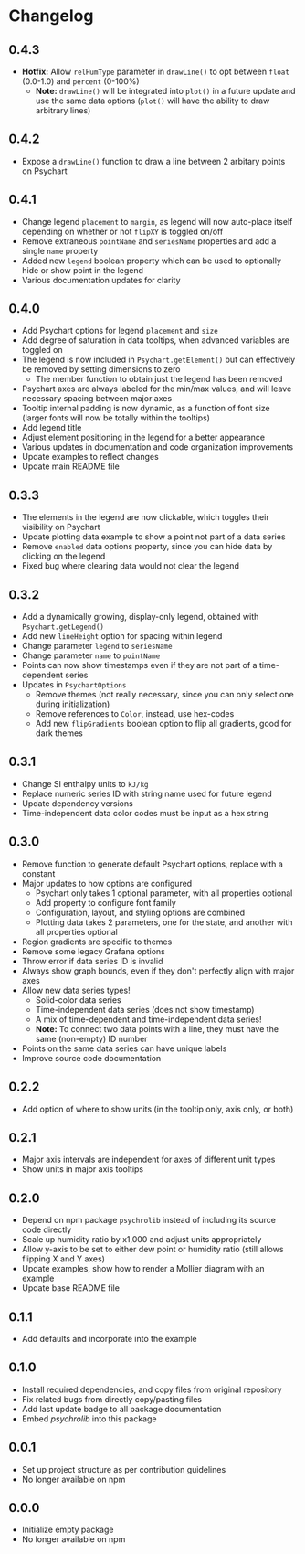 # Changelog

## 0.4.3

- **Hotfix:** Allow `relHumType` parameter in `drawLine()` to opt between `float` (0.0-1.0) and `percent` (0-100%)
    - **Note:** `drawLine()` will be integrated into `plot()` in a future update and use the same data options (`plot()` will have the ability to draw arbitrary lines)

## 0.4.2

- Expose a `drawLine()` function to draw a line between 2 arbitary points on Psychart

## 0.4.1

- Change legend `placement` to `margin`, as legend will now auto-place itself depending on whether or not `flipXY` is toggled on/off
- Remove extraneous `pointName` and `seriesName` properties and add a single `name` property
- Added new `legend` boolean property which can be used to optionally hide or show point in the legend
- Various documentation updates for clarity

## 0.4.0

- Add Psychart options for legend `placement` and `size`
- Add degree of saturation in data tooltips, when advanced variables are toggled on
- The legend is now included in `Psychart.getElement()` but can effectively be removed by setting dimensions to zero
    - The member function to obtain just the legend has been removed
- Psychart axes are always labeled for the min/max values, and will leave necessary spacing between major axes
- Tooltip internal padding is now dynamic, as a function of font size (larger fonts will now be totally within the tooltips)
- Add legend title
- Adjust element positioning in the legend for a better appearance
- Various updates in documentation and code organization improvements
- Update examples to reflect changes
- Update main README file

## 0.3.3

- The elements in the legend are now clickable, which toggles their visibility on Psychart
- Update plotting data example to show a point not part of a data series
- Remove `enabled` data options property, since you can hide data by clicking on the legend
- Fixed bug where clearing data would not clear the legend

## 0.3.2

- Add a dynamically growing, display-only legend, obtained with `Psychart.getLegend()`
- Add new `lineHeight` option for spacing within legend
- Change parameter `legend` to `seriesName`
- Change parameter `name` to `pointName`
- Points can now show timestamps even if they are not part of a time-dependent series
- Updates in `PsychartOptions`
    - Remove themes (not really necessary, since you can only select one during initialization)
    - Remove references to `Color`, instead, use hex-codes
    - Add new `flipGradients` boolean option to flip all gradients, good for dark themes

## 0.3.1

- Change SI enthalpy units to `kJ/kg`
- Replace numeric series ID with string name used for future legend
- Update dependency versions
- Time-independent data color codes must be input as a hex string

## 0.3.0

- Remove function to generate default Psychart options, replace with a constant
- Major updates to how options are configured
    - Psychart only takes 1 optional parameter, with all properties optional
    - Add property to configure font family
    - Configuration, layout, and styling options are combined
    - Plotting data takes 2 parameters, one for the state, and another with all properties optional
- Region gradients are specific to themes
- Remove some legacy Grafana options
- Throw error if data series ID is invalid
- Always show graph bounds, even if they don't perfectly align with major axes
- Allow new data series types!
    - Solid-color data series
    - Time-independent data series (does not show timestamp)
    - A mix of time-dependent and time-independent data series!
    - **Note:** To connect two data points with a line, they must have the same (non-empty) ID number
- Points on the same data series can have unique labels
- Improve source code documentation

## 0.2.2

- Add option of where to show units (in the tooltip only, axis only, or both)

## 0.2.1

- Major axis intervals are independent for axes of different unit types
- Show units in major axis tooltips

## 0.2.0

- Depend on npm package `psychrolib` instead of including its source code directly
- Scale up humidity ratio by x1,000 and adjust units appropriately
- Allow y-axis to be set to either dew point or humidity ratio (still allows flipping X and Y axes)
- Update examples, show how to render a Mollier diagram with an example
- Update base README file

## 0.1.1

- Add defaults and incorporate into the example

## 0.1.0

- Install required dependencies, and copy files from original repository
- Fix related bugs from directly copy/pasting files
- Add last update badge to all package documentation
- Embed *psychrolib* into this package

## 0.0.1

- Set up project structure as per contribution guidelines
- No longer available on npm

## 0.0.0

- Initialize empty package
- No longer available on npm
